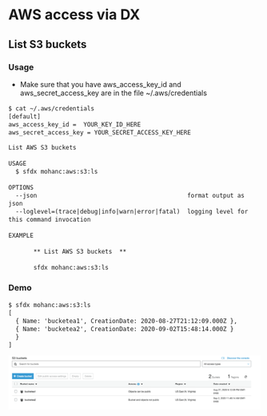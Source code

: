 # AWS access via DX

## List S3 buckets

### Usage

- Make sure that you have aws_access_key_id and aws_secret_access_key are in the file  ~/.aws/credentials 

```
$ cat ~/.aws/credentials 
[default]
aws_access_key_id =  YOUR_KEY_ID_HERE
aws_secret_access_key = YOUR_SECRET_ACCESS_KEY_HERE

```


```
List AWS S3 buckets 

USAGE
  $ sfdx mohanc:aws:s3:ls

OPTIONS
  --json                                          format output as json
  --loglevel=(trace|debug|info|warn|error|fatal)  logging level for this command invocation

EXAMPLE

       ** List AWS S3 buckets  **

       sfdx mohanc:aws:s3:ls 
```

### Demo

```
$ sfdx mohanc:aws:s3:ls 
[
  { Name: 'bucketea1', CreationDate: 2020-08-27T21:12:09.000Z },
  { Name: 'bucketea2', CreationDate: 2020-09-02T15:48:14.000Z }
  }
]

```
![aws s3 ls](img/aws-s3-ls-1.png)
